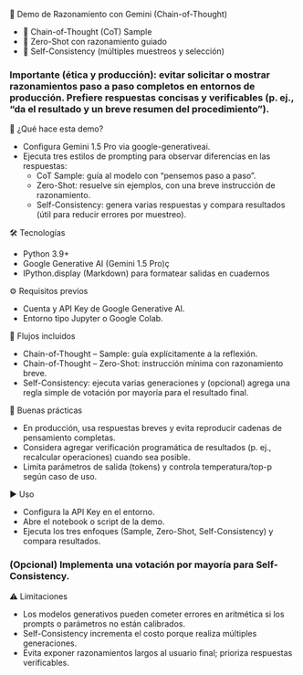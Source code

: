 🧠 Demo de Razonamiento con Gemini (Chain-of-Thought)
* 🧩 Chain-of-Thought (CoT) Sample
* 🎯 Zero-Shot con razonamiento guiado
* 🔁 Self-Consistency (múltiples muestreos y selección)

### Importante (ética y producción): evitar solicitar o mostrar razonamientos paso a paso completos en entornos de producción. Prefiere respuestas concisas y verificables (p. ej., “da el resultado y un breve resumen del procedimiento”).

🚀 ¿Qué hace esta demo?
- Configura Gemini 1.5 Pro via google-generativeai.
- Ejecuta tres estilos de prompting para observar diferencias en las respuestas:
  * CoT Sample: guía al modelo con “pensemos paso a paso”.
  * Zero-Shot: resuelve sin ejemplos, con una breve instrucción de razonamiento.
  * Self-Consistency: genera varias respuestas y compara resultados (útil para reducir errores por muestreo).

🛠️ Tecnologías
- Python 3.9+
- Google Generative AI (Gemini 1.5 Pro)ç
- IPython.display (Markdown) para formatear salidas en cuadernos

⚙️ Requisitos previos
- Cuenta y API Key de Google Generative AI.
- Entorno tipo Jupyter o Google Colab.

🧪 Flujos incluidos
- Chain-of-Thought – Sample: guía explícitamente a la reflexión.
- Chain-of-Thought – Zero-Shot: instrucción mínima con razonamiento breve.
- Self-Consistency: ejecuta varias generaciones y (opcional) agrega una regla simple de votación por mayoría para el resultado final.

🧭 Buenas prácticas
- En producción, usa respuestas breves y evita reproducir cadenas de pensamiento completas.
- Considera agregar verificación programática de resultados (p. ej., recalcular operaciones) cuando sea posible.
- Limita parámetros de salida (tokens) y controla temperatura/top-p según caso de uso.

▶️ Uso
- Configura la API Key en el entorno.
- Abre el notebook o script de la demo.
- Ejecuta los tres enfoques (Sample, Zero-Shot, Self-Consistency) y compara resultados.

### (Opcional) Implementa una votación por mayoría para Self-Consistency.

⚠️ Limitaciones
- Los modelos generativos pueden cometer errores en aritmética si los prompts o parámetros no están calibrados.
- Self-Consistency incrementa el costo porque realiza múltiples generaciones.
- Evita exponer razonamientos largos al usuario final; prioriza respuestas verificables.
